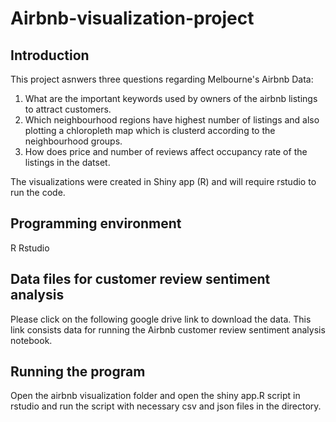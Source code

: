 # Airbnb-visualization-project

## Introduction
This project asnwers three questions regarding Melbourne's Airbnb Data:
1. What are the important keywords used by owners of the airbnb listings to attract customers.
2. Which neighbourhood regions have highest number of listings and also plotting a chloropleth map which is clusterd according to the neighbourhood groups.
3. How does price and number of reviews affect occupancy rate of the listings in the datset.

The visualizations were created in Shiny app (R) and will require rstudio to run the code.

## Programming environment
R 
Rstudio

## Data files for customer review sentiment analysis
Please click on the following google drive link to download the data. This link consists data for running the Airbnb customer review sentiment analysis notebook.

## Running the program
Open the airbnb visualization folder and open the shiny app.R script in rstudio and run the script with necessary csv and json files in the directory.


